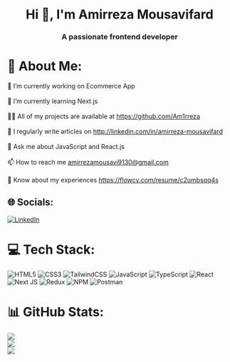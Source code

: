 <h1 align="center">Hi 👋, I'm Amirreza Mousavifard</h1>
<h3 align="center">A passionate frontend developer</h3>

# 💫 About Me:
🔭 I’m currently working on Ecommerce App<br><br>🌱 I’m currently learning Next.js<br><br>👨‍💻 All of my projects are available at https://github.com/Am1rreza<br><br>📝 I regularly write articles on http://linkedin.com/in/amirreza-mousavifard<br><br>💬 Ask me about JavaScript and React.js<br><br>📫 How to reach me amirrezamousavi9130@gmail.com<br><br>📄 Know about my experiences https://flowcv.com/resume/c2umbsqq4s


## 🌐 Socials:
[![LinkedIn](https://img.shields.io/badge/LinkedIn-%230077B5.svg?logo=linkedin&logoColor=white)](https://linkedin.com/in/https://www.linkedin.com/in/amirreza-mousavifard) 

# 💻 Tech Stack:
![HTML5](https://img.shields.io/badge/html5-%23E34F26.svg?style=for-the-badge&logo=html5&logoColor=white) ![CSS3](https://img.shields.io/badge/css3-%231572B6.svg?style=for-the-badge&logo=css3&logoColor=white) ![TailwindCSS](https://img.shields.io/badge/tailwindcss-%2338B2AC.svg?style=for-the-badge&logo=tailwind-css&logoColor=white) ![JavaScript](https://img.shields.io/badge/javascript-%23323330.svg?style=for-the-badge&logo=javascript&logoColor=%23F7DF1E) ![TypeScript](https://img.shields.io/badge/typescript-%23007ACC.svg?style=for-the-badge&logo=typescript&logoColor=white) ![React](https://img.shields.io/badge/react-%2320232a.svg?style=for-the-badge&logo=react&logoColor=%2361DAFB) ![Next JS](https://img.shields.io/badge/Next-black?style=for-the-badge&logo=next.js&logoColor=white) ![Redux](https://img.shields.io/badge/redux-%23593d88.svg?style=for-the-badge&logo=redux&logoColor=white) ![NPM](https://img.shields.io/badge/NPM-%23000000.svg?style=for-the-badge&logo=npm&logoColor=white) ![Postman](https://img.shields.io/badge/Postman-FF6C37?style=for-the-badge&logo=postman&logoColor=white)
# 📊 GitHub Stats:
![](https://github-readme-stats.vercel.app/api?username=Am1rreza&theme=radical&hide_border=false&include_all_commits=false&count_private=false)<br/>
![](https://github-readme-streak-stats.herokuapp.com/?user=Am1rreza&theme=radical&hide_border=false)<br/>
![](https://github-readme-stats.vercel.app/api/top-langs/?username=Am1rreza&theme=radical&hide_border=false&include_all_commits=false&count_private=false&layout=compact)

<!-- Proudly created with GPRM ( https://gprm.itsvg.in ) -->

